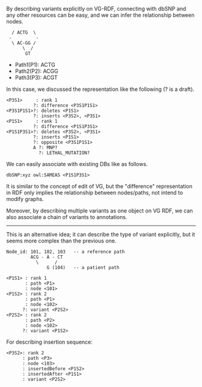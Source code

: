 By describing variants explicitly on VG-RDF, connecting with dbSNP and any other resources can be easy, and we can infer the relationship between nodes.

```
  / ACTG  \
 -         -
  \ AC-GG /
      \  /
       GT
```

* Path1(P1): ACTG
* Path2(P2): ACGG
* Path3(P3): ACGT

In this case, we discussed the representation like the following  (? is a draft).

```
<P3S1>     : rank 1
          ?: difference <P3S1P1S1> 
<P3S1P1S1>?: deletes <P1S1>
          ?: inserts <P3S2>, <P3S1>
<P1S1>     : rank 1
          ?: difference <P1S1P3S1>
<P1S1P3S1>?: deletes <P3S2>, <P3S1>
          ?: inserts <P1S1>
          ?: opposite <P3S1P1S1>
          A ?: MNP?
            ?: LETHAL_MUTATION?
```

We can easily associate with existing DBs like as follows.

```
dbSNP:xyz owl:SAMEAS <P1S1P3S1>
```

It is similar to the concept of edit of VG, but the "difference" representation in RDF only implies the relationship between nodes/paths, not intend to modify graphs.

Moreover, by describing multiple variants as one object on VG RDF,  we can also associate a chain of variants to annotations.

----

This is an alternative idea; it can describe the type of variant explicitly, but it seems more complex than the previous one.

```
Node_id: 101, 102, 103   -- a reference path
         ACG - A - CT
           \      /
               G (104)   -- a patient path
```

```
<P1S1> : rank 1
       : path <P1>
       : node <101>
<P1S2> : rank 2
       : path <P1>
       : node <102>
      ?: variant <P2S2>
<P2S2> : rank 2      
       : path <P2>
       : node <102>
      ?: variant <P1S2>
```

For describing insertion sequence:

```
<P3S2>: rank 2
      : path <P3>
      : node <103>
      : insertedBefore <P1S2>
      : insertedAfter <P1S1>
      : variant <P2S2>
```